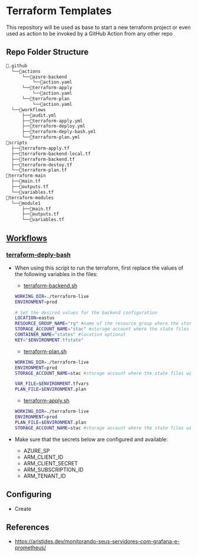# Terraform Templates
This repository will be used as base to start a new terraform project or even used as action to be invoked by a GitHub Action from any other repo

## Repo Folder Structure

```bash
📂.github
  └──📂actions
      └──📂azure-backend
          └──📜action.yaml
      └──📂terraform-apply
          └──📜action.yaml
      └──📂terraform-plan
          └──📜action.yaml
  └──📂workflows
      ├──📜audit.yml
      ├──📜terraform-apply.yml
      ├──📜terraform-deploy.yml
      ├──📜terraform-deply-bash.yml
      └──📜terraform-plan.yml
📂scripts
  ├──📜terraform-apply.tf
  ├──📜terraform-backend-local.tf
  ├──📜terraform-backend.tf
  ├──📜terraform-destoy.tf
  └──📜terraform-plan.tf
📂terraform-main
  ├──📜main.tf
  ├──📜outputs.tf
  └──📜variables.tf
📂terraform-modules
  └──📂module1
      ├──📜main.tf
      ├──📜outputs.tf
      └──📜variables.tf
```

## [Workflows](workflows)
### [terraform-deply-bash](.github/workflows/terraform-deply-bash.yml)
- When using this script to run the terraform, first replace the values of the following variables in the files:
  - [terraform-backend.sh](./scripts/terraform-backend.sh)
  ```bash
  WORKING_DIR=./terraform-live
  ENVIRONMENT=prod

  # Set the desired values for the backend configuration
  LOCATION=eastus
  RESOURCE_GROUP_NAME="rg" #name of the resource group where the storage account with the state files will be saved
  STORAGE_ACCOUNT_NAME="stac" #storage account where the state files will be saved
  CONTAINER_NAME="states" #location optional
  KEY="$ENVIRONMENT.tfstate"
  ```

  - [terraform-plan.sh](./scripts/terraform-plan.sh)
  ```bash
  WORKING_DIR=./terraform-live
  ENVIRONMENT=prod
  STORAGE_ACCOUNT_NAME=stac #storage account where the state files will be saved

  VAR_FILE=$ENVIRONMENT.tfvars
  PLAN_FILE=$ENVIRONMENT.plan
  ```

  - [terraform-apply.sh](./scripts/terraform-apply.sh)
  ```bash
  WORKING_DIR=./terraform-live
  ENVIRONMENT=prod
  PLAN_FILE=$ENVIRONMENT.plan
  STORAGE_ACCOUNT_NAME=stac #storage account where the state files will be saved
  ```
- Make sure that the secrets below are configured and available:
   - AZURE_SP
   - ARM_CLIENT_ID
   - ARM_CLIENT_SECRET
   - ARM_SUBSCRIPTION_ID
   - ARM_TENANT_ID

## Configuring
- Create 

## References
- https://aristides.dev/monitorando-seus-servidores-com-grafana-e-prometheus/